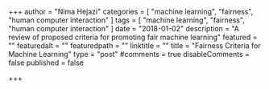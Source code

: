 +++
author = "Nima Hejazi"
categories = [ "machine learning", "fairness", "human computer interaction" ]
tags = [ "machine learning", "fairness", "human computer interaction" ]
date = "2018-01-02"
description = "A review of proposed criteria for promoting fair machine learning"
featured = ""
featuredalt = ""
featuredpath = ""
linktitle = ""
title = "Fairness Criteria for Machine Learning"
type = "post"
#comments = true
disableComments = false
published = false

+++

